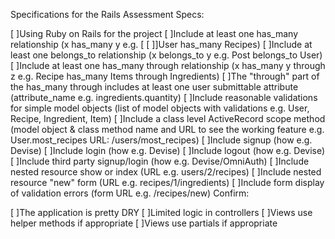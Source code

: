 Specifications for the Rails Assessment
Specs:

 [ ]Using Ruby on Rails for the project
 [ ]Include at least one has_many relationship (x has_many y e.g. [ [ ]]User has_many Recipes)
 [ ]Include at least one belongs_to relationship (x belongs_to y e.g. Post belongs_to User)
 [ ]Include at least one has_many through relationship (x has_many y through z e.g. Recipe has_many Items through Ingredients)
 [ ]The "through" part of the has_many through includes at least one user submittable attribute (attribute_name e.g. ingredients.quantity)
 [ ]Include reasonable validations for simple model objects (list of model objects with validations e.g. User, Recipe, Ingredient, Item)
 [ ]Include a class level ActiveRecord scope method (model object & class method name and URL to see the working feature e.g. User.most_recipes URL: /users/most_recipes)
 [ ]Include signup (how e.g. Devise)
 [ ]Include login (how e.g. Devise)
 [ ]Include logout (how e.g. Devise)
 [ ]Include third party signup/login (how e.g. Devise/OmniAuth)
 [ ]Include nested resource show or index (URL e.g. users/2/recipes)
 [ ]Include nested resource "new" form (URL e.g. recipes/1/ingredients)
 [ ]Include form display of validation errors (form URL e.g. /recipes/new)
Confirm:

 [ ]The application is pretty DRY
 [ ]Limited logic in controllers
 [ ]Views use helper methods if appropriate
 [ ]Views use partials if appropriate